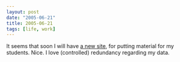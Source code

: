 ```yaml
---
layout: post
date: "2005-06-21"
title: 2005-06-21
tags: [life, work]
---
```

It seems that soon I will have
[a new site](http://meusite.mackenzie.com.br/rbrito), for putting
material for my students. Nice. I love (controlled) redundancy
regarding my data.


